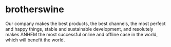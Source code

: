 # brotherswine
Our company makes the best products, the best channels, the most perfect and happy things, stable and sustainable development, and resolutely makes ANHEM the most successful online and offline case in the world, which will benefit the world.
